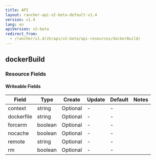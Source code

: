 ```yaml
---
title: API
layout: rancher-api-v2-beta-default-v1.4
version: v1.4
lang: en
apiVersion: v2-beta
redirect_from:
  - /rancher/v1.4/zh/api/v2-beta/api-resources/dockerBuild/
---
```


## dockerBuild



### Resource Fields

#### Writeable Fields

Field | Type | Create | Update | Default | Notes
---|---|---|---|---|---
context | string | Optional | - | - | 
dockerfile | string | Optional | - | - | 
forcerm | boolean | Optional | - | - | 
nocache | boolean | Optional | - | - | 
remote | string | Optional | - | - | 
rm | boolean | Optional | - | - | 



<br>
